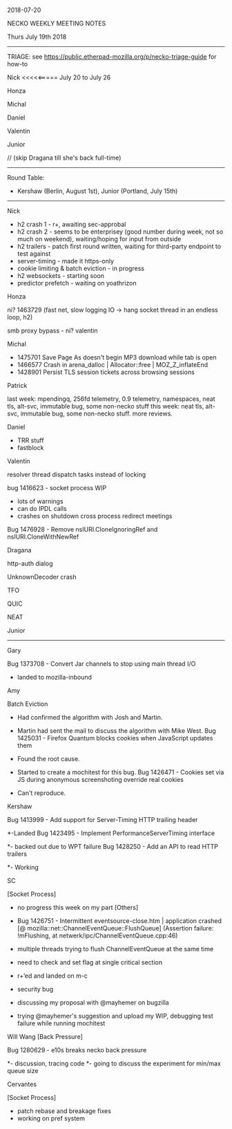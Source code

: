 2018-07-20

NECKO WEEKLY MEETING NOTES

Thurs July 19th 2018

-----------------------------------------------
TRIAGE: see https://public.etherpad-mozilla.org/p/necko-triage-guide for how-to

Nick <<<<<===== July 20 to July 26

Honza

Michal

Daniel

Valentin

Junior

//  (skip Dragana till she's back full-time)

----------------------------------------------
Round Table:

- Kershaw (Berlin, August 1st), Junior (Portland, July 15th)

----------------
Nick

- h2 crash 1 - r+, awaiting sec-approbal
- h2 crash 2 - seems to be enterprisey (good number during week, not so much on weekend), waiting/hoping for input from outside
- h2 trailers - patch first round written, waiting for third-party endpoint to test against
- server-timing - made it https-only
- cookie limiting & batch eviction - in progress
- h2 websockets - starting soon
- predictor prefetch - waiting on yoathrizon

Honza

ni? 1463729 (fast net, slow logging IO -> hang socket thread in an endless loop, h2)

smb proxy bypass - ni? valentin

Michal

 - 1475701 Save Page As doesn't begin MP3 download while tab is open
 - 1466577 Crash in arena_dalloc | Allocator<T>::free | MOZ_Z_inflateEnd
 - 1428901 Persist TLS session tickets across browsing sessions

Patrick

  last week: mpendingq, 256fd telemetry, 0.9 telemetry, namespaces, neat tls, alt-svc, immutable bug, some non-necko stuff
  this week: neat tls, alt-svc, immutable bug, some non-necko stuff. more reviews.

Daniel

 - TRR stuff
 - fastblock

Valentin

resolver thread dispatch tasks instead of locking

bug 1416623 - socket process WIP

  - lots of warnings
  - can do IPDL calls
  - crashes on shutdown
cross process redirect meetings

Bug 1476928 - Remove nsIURI.CloneIgnoringRef and nsIURI.CloneWithNewRef

Dragana

http-auth dialog

UnknownDecoder crash

TFO

QUIC

NEAT

Junior

-----------
Gary

Bug 1373708 - Convert Jar channels to stop using main thread I/O

- landed to mozilla-inbound

Amy

Batch Eviction

* Had confirmed the algorithm with Josh and Martin.
* Martin had sent the mail to discuss the algorithm with Mike West.
Bug 1425031 - Firefox Quantum blocks cookies when JavaScript updates them

* Found the root cause.
* Started to create a mochitest for this bug.
Bug 1426471 - Cookies set via JS during anonymous screenshoting override real cookies

* Can't reproduce.

Kershaw

Bug 1413999 - Add support for Server-Timing HTTP trailing header

*-Landed
Bug 1423495 - Implement PerformanceServerTiming interface

*- backed out due to WPT failure
Bug 1428250 - Add an API to read HTTP trailers

*- Working

SC

[Socket Process]

- no progress this week on my part
[Others]

- Bug 1426751 - Intermittent eventsource-close.htm | application crashed [@ mozilla::net::ChannelEventQueue::FlushQueue] (Assertion failure: !mFlushing, at netwerk/ipc/ChannelEventQueue.cpp:46)
 - multiple threads trying to flush ChannelEventQueue at the same time
 - need to check and set flag at single critical section
 - r+’ed and landed on m-c
- security bug
 - discussing my proposal with @mayhemer on bugzilla
 - trying @mayhemer's suggestion and upload my WIP, debugging test failure while running mochitest

 Will Wang
[Back Pressure]

Bug 1280629 - e10s breaks necko back pressure

*- discussion, tracing code
*- going to discuss the experiment for min/max queue size

Cervantes

[Socket Process]

- patch rebase and breakage fixes
- working on pref system
